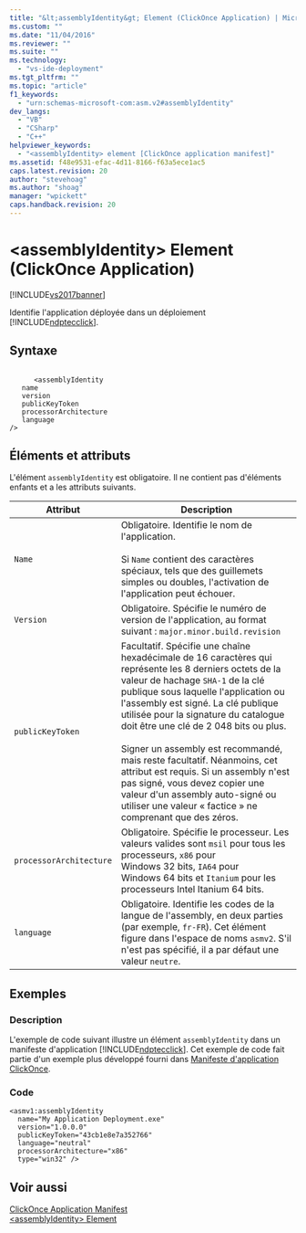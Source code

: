 ```yaml
---
title: "&lt;assemblyIdentity&gt; Element (ClickOnce Application) | Microsoft Docs"
ms.custom: ""
ms.date: "11/04/2016"
ms.reviewer: ""
ms.suite: ""
ms.technology: 
  - "vs-ide-deployment"
ms.tgt_pltfrm: ""
ms.topic: "article"
f1_keywords: 
  - "urn:schemas-microsoft-com:asm.v2#assemblyIdentity"
dev_langs: 
  - "VB"
  - "CSharp"
  - "C++"
helpviewer_keywords: 
  - "<assemblyIdentity> element [ClickOnce application manifest]"
ms.assetid: f48e9531-efac-4d11-8166-f63a5ece1ac5
caps.latest.revision: 20
author: "stevehoag"
ms.author: "shoag"
manager: "wpickett"
caps.handback.revision: 20
---
```

# &lt;assemblyIdentity&gt; Element (ClickOnce Application)
[!INCLUDE[vs2017banner](../code-quality/includes/vs2017banner.md)]

Identifie l'application déployée dans un déploiement [!INCLUDE[ndptecclick](../deployment/includes/ndptecclick_md.md)].  
  
## Syntaxe  
  
```  
  
      <assemblyIdentity   
   name  
   version  
   publicKeyToken  
   processorArchitecture  
   language  
/>  
```  
  
## Éléments et attributs  
 L'élément `assemblyIdentity` est obligatoire.  Il ne contient pas d'éléments enfants et a les attributs suivants.  
  
|Attribut|Description|  
|--------------|-----------------|  
|`Name`|Obligatoire.  Identifie le nom de l'application.<br /><br /> Si `Name` contient des caractères spéciaux, tels que des guillemets simples ou doubles, l'activation de l'application peut échouer.|  
|`Version`|Obligatoire.  Spécifie le numéro de version de l'application, au format suivant : `major.minor.build.revision`|  
|`publicKeyToken`|Facultatif.  Spécifie une chaîne hexadécimale de 16 caractères qui représente les 8 derniers octets de la valeur de hachage `SHA-1` de la clé publique sous laquelle l'application ou l'assembly est signé.  La clé publique utilisée pour la signature du catalogue doit être une clé de 2 048 bits ou plus.<br /><br /> Signer un assembly est recommandé, mais reste facultatif. Néanmoins, cet attribut est requis.  Si un assembly n'est pas signé, vous devez copier une valeur d'un assembly auto\-signé ou utiliser une valeur « factice » ne comprenant que des zéros.|  
|`processorArchitecture`|Obligatoire.  Spécifie le processeur.  Les valeurs valides sont `msil` pour tous les processeurs, `x86` pour Windows 32 bits, `IA64` pour Windows 64 bits et `Itanium` pour les processeurs Intel Itanium 64 bits.|  
|`language`|Obligatoire.  Identifie les codes de la langue de l'assembly, en deux parties \(par exemple, `fr-FR`\).  Cet élément figure dans l'espace de noms `asmv2`.  S'il n'est pas spécifié, il a par défaut une valeur `neutre`.|  
  
## Exemples  
  
### Description  
 L'exemple de code suivant illustre un élément `assemblyIdentity` dans un manifeste d'application [!INCLUDE[ndptecclick](../deployment/includes/ndptecclick_md.md)].  Cet exemple de code fait partie d'un exemple plus développé fourni dans [Manifeste d'application ClickOnce](../deployment/clickonce-application-manifest.md).  
  
### Code  
  
```  
<asmv1:assemblyIdentity   
  name="My Application Deployment.exe"   
  version="1.0.0.0"   
  publicKeyToken="43cb1e8e7a352766"   
  language="neutral"   
  processorArchitecture="x86"   
  type="win32" />  
```  
  
## Voir aussi  
 [ClickOnce Application Manifest](../deployment/clickonce-application-manifest.md)   
 [\<assemblyIdentity\> Element](../deployment/assemblyidentity-element-clickonce-deployment.md)